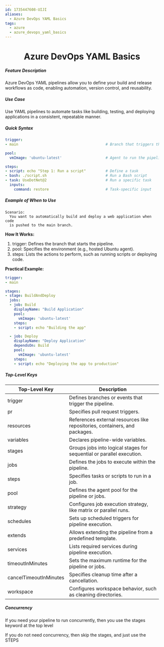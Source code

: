 ```yaml
---
id: 1735447608-UIJI
aliases:
  - Azure DevOps YAML Basics
tags:
  - azure
  - azure_devops_yaml_basics
---
```



<center>
<h1>Azure DevOps YAML Basics</h1>
</center>


##### __Feature Description__
Azure DevOps YAML pipelines allow you to define your build and release
workflows as code, enabling automation, version control, and reusability.

##### Use Case
Use YAML pipelines to automate tasks like building, testing, and deploying
applications in a consistent, repeatable manner.

##### Quick Syntax
```yaml
trigger:
- main                                        # Branch that triggers the pipeline

pool:
  vmImage: 'ubuntu-latest'                    # Agent to run the pipeline

steps:
- script: echo "Step 1: Run a script"         # Define a task
- bash: ./script.sh                           # Run a Bash script
- task: UseDotNet@2                           # Run a specific task
  inputs:
    command: restore                          # Task-specific input
```

##### Example of When to Use

    Scenario:
      You want to automatically build and deploy a web application when code
      is pushed to the main branch.

__How It Works:__
1. trigger: Defines the branch that starts the pipeline.
2. pool:    Specifies the environment (e.g., hosted Ubuntu agent).
3. steps:   Lists the actions to perform, such as running scripts or deploying
            code.

__Practical Example:__
```yaml
trigger:
- main

stages:
- stage: BuildAndDeploy
  jobs:
  - job: Build
    displayName: "Build Application"
    pool:
      vmImage: 'ubuntu-latest'
    steps:
    - script: echo "Building the app"

  - job: Deploy
    displayName: "Deploy Application"
    dependsOn: Build
    pool:
      vmImage: 'ubuntu-latest'
    steps:
    - script: echo "Deploying the app to production"
```

##### Top-Level Keys
| **Top-Level Key**           | **Description**                                                                     |
|-------------------------|---------------------------------------------------------------------------------|
| trigger                 | Defines branches or events that trigger the pipeline.                           |
| pr                      | Specifies pull request triggers.                                                |
| resources               | References external resources like repositories, containers, and packages.      |
| variables               | Declares pipeline-wide variables.                                               |
| stages                  | Groups jobs into logical stages for sequential or parallel execution.           |
| jobs                    | Defines the jobs to execute within the pipeline.                                |
| steps                   | Specifies tasks or scripts to run in a job.                                     |
| pool                    | Defines the agent pool for the pipeline or jobs.                                |
| strategy                | Configures job execution strategy, like matrix or parallel runs.                |
| schedules               | Sets up scheduled triggers for pipeline execution.                              |
| extends                 | Allows extending the pipeline from a predefined template.                       |
| services                | Lists required services during pipeline execution.                              |
| timeoutInMinutes        | Sets the maximum runtime for the pipeline or jobs.                              |
| cancelTimeoutInMinutes  | Specifies cleanup time after a cancellation.                                    |
| workspace               | Configures workspace behavior, such as cleaning directories.                    |



##### Concurrency
If you need your pipeline to run concurrently, then you use the stages keyword
at the top level

If you do not need concurrency, then skip the stages, and just use the STEPS




